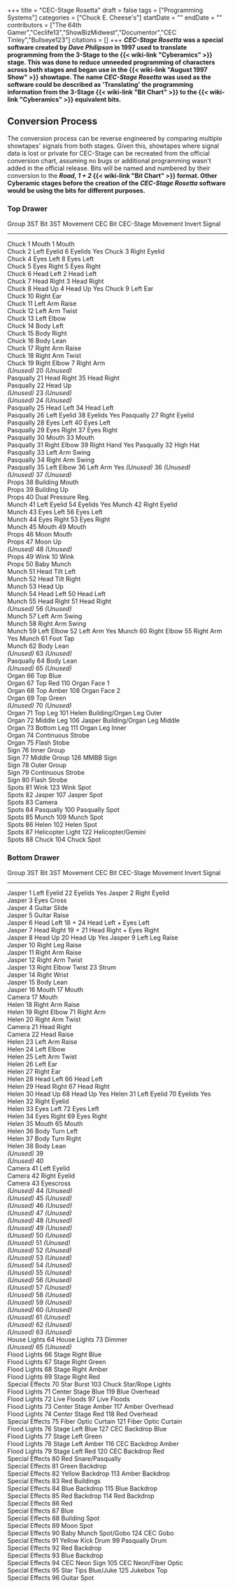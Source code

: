 +++
title = "CEC-Stage Rosetta"
draft = false
tags = ["Programming Systems"]
categories = ["Chuck E. Cheese's"]
startDate = ""
endDate = ""
contributors = ["The 64th Gamer","Ceclife13","ShowBizMidwest","Documentor","CEC Tinley","Bullseye123"]
citations = []
+++
***CEC-Stage Rosetta* was a special software created by *Dave Philipson* in 1997 used to translate programming from the 3-Stage to the {{< wiki-link "Cyberamics" >}} stage.
This was done to reduce unneeded programming of characters across both stages and began use in the {{< wiki-link "August 1997 Show" >}} showtape. The name *CEC-Stage Rosetta* was used as the software could be described as 'Translating' the programming information from the 3-Stage {{< wiki-link "Bit Chart" >}} to the {{< wiki-link "Cyberamics" >}} equivalent bits.**

## Conversion Process

The conversion process can be reverse engineered by comparing multiple showtapes' signals from both stages. Given this, showtapes where signal data is lost or private for CEC-Stage can be recreated from the official conversion chart, assuming no bugs or additional programming wasn't added in the official release.
Bits will be named and numbered by their conversion to the ***Road, 1 + 2* {{< wiki-link "Bit Chart" >}} format. Other Cyberamic stages before the creation of the *CEC-Stage Rosetta* software would be using the bits for different purposes.**

### Top Drawer

  Group        3ST Bit   3ST Movement         CEC Bit   CEC-Stage Movement                 Invert Signal
  ------------ --------- -------------------- --------- ---------------------------------- ---------------
  Chuck        1         Mouth                1         Mouth                              
  Chuck        2         Left Eyelid          6         Eyelids                            Yes
  Chuck        3         Right Eyelid                                                      
  Chuck        4         Eyes Left            8         Eyes Left                          
  Chuck        5         Eyes Right           5         Eyes Right                         
  Chuck        6         Head Left            2         Head Left                          
  Chuck        7         Head Right           3         Head Right                         
  Chuck        8         Head Up              4         Head Up                            Yes
  Chuck        9         Left Ear                                                          
  Chuck        10        Right Ear                                                         
  Chuck        11        Left Arm Raise                                                    
  Chuck        12        Left Arm Twist                                                    
  Chuck        13        Left Elbow                                                        
  Chuck        14        Body Left                                                         
  Chuck        15        Body Right                                                        
  Chuck        16        Body Lean                                                         
  Chuck        17        Right Arm Raise                                                   
  Chuck        18        Right Arm Twist                                                   
  Chuck        19        Right Elbow          7         Right Arm                          
  *(Unused)*   20        *(Unused)*                                                        
  Pasqually    21        Head Right           35        Head Right                         
  Pasqually    22        Head Up                                                           
  *(Unused)*   23        *(Unused)*                                                        
  *(Unused)*   24        *(Unused)*                                                        
  Pasqually    25        Head Left            34        Head Left                          
  Pasqually    26        Left Eyelid          38        Eyelids                            Yes
  Pasqually    27        Right Eyelid                                                      
  Pasqually    28        Eyes Left            40        Eyes Left                          
  Pasqually    29        Eyes Right           37        Eyes Right                         
  Pasqually    30        Mouth                33        Mouth                              
  Pasqually    31        Right Elbow          39        Right Hand                         Yes
  Pasqually    32        High Hat                                                          
  Pasqually    33        Left Arm Swing                                                    
  Pasqually    34        Right Arm Swing                                                   
  Pasqually    35        Left Elbow           36        Left Arm                           Yes
  *(Unused)*   36        *(Unused)*                                                        
  *(Unused)*   37        *(Unused)*                                                        
  Props        38        Building Mouth                                                    
  Props        39        Building Up                                                       
  Props        40        Dual Pressure Reg.                                                
  Munch        41        Left Eyelid          54        Eyelids                            Yes
  Munch        42        Right Eyelid                                                      
  Munch        43        Eyes Left            56        Eyes Left                          
  Munch        44        Eyes Right           53        Eyes Right                         
  Munch        45        Mouth                49        Mouth                              
  Props        46        Moon Mouth                                                        
  Props        47        Moon Up                                                           
  *(Unused)*   48        *(Unused)*                                                        
  Props        49        Wink                 10        Wink                               
  Props        50        Baby Munch                                                        
  Munch        51        Head Tilt Left                                                    
  Munch        52        Head Tilt Right                                                   
  Munch        53        Head Up                                                           
  Munch        54        Head Left            50        Head Left                          
  Munch        55        Head Right           51        Head Right                         
  *(Unused)*   56        *(Unused)*                                                        
  Munch        57        Left Arm Swing                                                    
  Munch        58        Right Arm Swing                                                   
  Munch        59        Left Elbow           52        Left Arm                           Yes
  Munch        60        Right Elbow          55        Right Arm                          Yes
  Munch        61        Foot Tap                                                          
  Munch        62        Body Lean                                                         
  *(Unused)*   63        *(Unused)*                                                        
  Pasqually    64        Body Lean                                                         
  *(Unused)*   65        *(Unused)*                                                        
  Organ        66        Top Blue                                                          
  Organ        67        Top Red              110       Organ Face 1                       
  Organ        68        Top Amber            108       Organ Face 2                       
  Organ        69        Top Green                                                         
  *(Unused)*   70        *(Unused)*                                                        
  Organ        71        Top Leg              101       Helen Building/Organ Leg Outer     
  Organ        72        Middle Leg           106       Jasper Building/Organ Leg Middle   
  Organ        73        Bottom Leg           111       Organ Leg Inner                    
  Organ        74        Continuous Strobe                                                 
  Organ        75        Flash Stobe                                                       
  Sign         76        Inner Group                                                       
  Sign         77        Middle Group         126       MMBB Sign                          
  Sign         78        Outer Group                                                       
  Sign         79        Continuous Strobe                                                 
  Sign         80        Flash Strobe                                                      
  Spots        81        Wink                 123       Wink Spot                          
  Spots        82        Jasper               107       Jasper Spot                        
  Spots        83        Camera                                                            
  Spots        84        Pasqually            100       Pasqually Spot                     
  Spots        85        Munch                109       Munch Spot                         
  Spots        86        Helen                102       Helen Spot                         
  Spots        87        Helicopter Light     122       Helicopter/Gemini                  
  Spots        88        Chuck                104       Chuck Spot                         

### Bottom Drawer

  Group             3ST Bit   3ST Movement           CEC Bit   CEC-Stage Movement        Invert Signal
  ----------------- --------- ---------------------- --------- ------------------------- ---------------
  Jasper            1         Left Eyelid            22        Eyelids                   Yes
  Jasper            2         Right Eyelid                                               
  Jasper            3         Eyes Cross                                                 
  Jasper            4         Guitar Slide                                               
  Jasper            5         Guitar Raise                                               
  Jasper            6         Head Left              18 + 24   Head Left + Eyes Left     
  Jasper            7         Head Right             19 + 21   Head Right + Eyes Right   
  Jasper            8         Head Up                20        Head Up                   Yes
  Jasper            9         Left Leg Raise                                             
  Jasper            10        Right Leg Raise                                            
  Jasper            11        Right Arm Raise                                            
  Jasper            12        Right Arm Twist                                            
  Jasper            13        Right Elbow Twist      23        Strum                     
  Jasper            14        Right Wrist                                                
  Jasper            15        Body Lean                                                  
  Jasper            16        Mouth                  17        Mouth                     
  Camera            17        Mouth                                                      
  Helen             18        Right Arm Raise                                            
  Helen             19        Right Elbow            71        Right Arm                 
  Helen             20        Right Arm Twist                                            
  Camera            21        Head Right                                                 
  Camera            22        Head Raise                                                 
  Helen             23        Left Arm Raise                                             
  Helen             24        Left Elbow                                                 
  Helen             25        Left Arm Twist                                             
  Helen             26        Left Ear                                                   
  Helen             27        Right Ear                                                  
  Helen             28        Head Left              66        Head Left                 
  Helen             29        Head Right             67        Head Right                
  Helen             30        Head Up                68        Head Up                   Yes
  Helen             31        Left Eyelid            70        Eyelids                   Yes
  Helen             32        Right Eyelid                                               
  Helen             33        Eyes Left              72        Eyes Left                 
  Helen             34        Eyes Right             69        Eyes Right                
  Helen             35        Mouth                  65        Mouth                     
  Helen             36        Body Turn Left                                             
  Helen             37        Body Turn Right                                            
  Helen             38        Body Lean                                                  
  *(Unused)*        39                                                                   
  *(Unused)*        40                                                                   
  Camera            41        Left Eyelid                                                
  Camera            42        Right Eyelid                                               
  Camera            43        Eyescross                                                  
  *(Unused)*        44        *(Unused)*                                                 
  *(Unused)*        45        *(Unused)*                                                 
  *(Unused)*        46        *(Unused)*                                                 
  *(Unused)*        47        *(Unused)*                                                 
  *(Unused)*        48        *(Unused)*                                                 
  *(Unused)*        49        *(Unused)*                                                 
  *(Unused)*        50        *(Unused)*                                                 
  *(Unused)*        51        *(Unused)*                                                 
  *(Unused)*        52        *(Unused)*                                                 
  *(Unused)*        53        *(Unused)*                                                 
  *(Unused)*        54        *(Unused)*                                                 
  *(Unused)*        55        *(Unused)*                                                 
  *(Unused)*        56        *(Unused)*                                                 
  *(Unused)*        57        *(Unused)*                                                 
  *(Unused)*        58        *(Unused)*                                                 
  *(Unused)*        59        *(Unused)*                                                 
  *(Unused)*        60        *(Unused)*                                                 
  *(Unused)*        61        *(Unused)*                                                 
  *(Unused)*        62        *(Unused)*                                                 
  *(Unused)*        63        *(Unused)*                                                 
  House Lights      64        House Lights           73        Dimmer                    
  *(Unused)*        65        *(Unused)*                                                 
  Flood Lights      66        Stage Right Blue                                           
  Flood Lights      67        Stage Right Green                                          
  Flood Lights      68        Stage Right Amber                                          
  Flood Lights      69        Stage Right Red                                            
  Special Effects   70        Star Burst             103       Chuck Star/Rope Lights    
  Flood Lights      71        Center Stage Blue      119       Blue Overhead             
  Flood Lights      72        Live Floods            97        Live Floods               
  Flood Lights      73        Center Stage Amber     117       Amber Overhead            
  Flood Lights      74        Center Stage Red       118       Red Overhead              
  Special Effects   75        Fiber Optic Curtain    121       Fiber Optic Curtain       
  Flood Lights      76        Stage Left Blue        127       CEC Backdrop Blue         
  Flood Lights      77        Stage Left Green                                           
  Flood Lights      78        Stage Left Amber       116       CEC Backdrop Amber        
  Flood Lights      79        Stage Left Red         120       CEC Backdrop Red          
  Special Effects   80        Red Snare/Pasqually                                        
  Special Effects   81        Green Backdrop                                             
  Special Effects   82        Yellow Backdrop        113       Amber Backdrop            
  Special Effects   83        Red Buildings                                              
  Special Effects   84        Blue Backdrop          115       Blue Backdrop             
  Special Effects   85        Red Backdrop           114       Red Backdrop              
  Special Effects   86        Red                                                        
  Special Effects   87        Blue                                                       
  Special Effects   88        Building Spot                                              
  Special Effects   89        Moon Spot                                                  
  Special Effects   90        Baby Munch Spot/Gobo   124       CEC Gobo                  
  Special Effects   91        Yellow Kick Drum       99        Pasqually Drum            
  Special Effects   92        Red Backdrop                                               
  Special Effects   93        Blue Backdrop                                              
  Special Effects   94        CEC Neon Sign          105       CEC Neon/Fiber Optic      
  Special Effects   95        Star Tips Blue/Juke    125       Jukebox Top               
  Special Effects   96        Guitar Spot                                                
